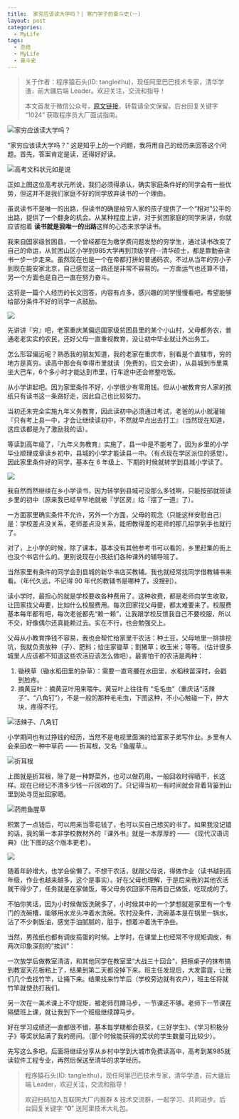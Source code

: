 ```yaml
---
title:  家穷应该读大学吗？| 寒门学子的奋斗史(一)
layout: post
categories:
  - MyLife
tags:
  - 总结
  - MyLife
  - 奋斗史
---
```


> 关于作者：程序猿石头(ID: tangleithu)，现任阿里巴巴技术专家，清华学渣，前大疆后端 Leader。欢迎关注，交流和指导！
>
> 本文首发于微信公众号，[原文链接](https://mp.weixin.qq.com/s?__biz=MzI3OTUzMzcwNw==&amp;mid=2247491926&amp;idx=1&amp;sn=e48b368a2b03dad489ee1a25aa79e454&amp;chksm=eb44e0b2dc3369a4c595971b122dbdbdc5feedff816976699cfbc69e662bfb6abb053b094d8c&token=652837686&lang=zh_CN#rd)，转载请全文保留。后台回复关键字 “1024” 获取程序员大厂面试指南。


![家穷应该读大学吗？](https://cdn.jsdelivr.net/gh/tl3shi/blog-resources/2021-2-27/1614436500903-image.png)

“家穷应该读大学吗？” 这是知乎上的一个问题，我将用自己的经历来回答这个问题。首先，答案肯定是读，还得好好读。

![高考文科状元如是说](https://cdn.jsdelivr.net/gh/tl3shi/blog-resources/2021-2-27/1614441497032-image.png)

正如上图这位高考状元所说，我们必须得承认，确实家庭条件好的同学会有一些优势，但这并不是我们家庭不好的同学放弃读书的一个理由。

虽说读书不是唯一的出路，但读书的确是给穷人家的孩子提供了一个“相对”公平的出路，提供了一个翻身的机会。从某种程度上讲，对于贫困家庭的同学来讲，你就应该抱着 **读书就是我唯一的出路**这样的心态来求学读书。

我来自国家级贫困县，一个曾经都在为缴学费问题发愁的穷学生，通过读书改变了自己的命运，从贫困山区小学到985大学再到顶级学府--清华硕士，都是靠勤奋读书一步一步走来。虽然现在也是一个在帝都打拼的普通码农，不过从当年的穷小子到现在能安家北京，自己感觉这一路还是非常不容易的。一方面运气也还算不错，另一个方面也是自己一直在努力奋斗。

这将是一篇个人经历的长文回答，内容有点多，感兴趣的同学慢慢看吧，希望能够给部分条件不好的同学一点鼓励。

![](https://cdn.jsdelivr.net/gh/tl3shi/blog-resources/2021-2-27/1614440145646-image.png)

先讲讲『穷』吧，老家重庆某偏远国家级贫困县里的某个小山村，父母都务农，普通老老实实的农民，还好父母一直重视教育，没让初中毕业就让外出务工。

怎么形容偏远呢？熟悉我的朋友知道，我的老家在重庆市，别看是个直辖市，穷的地方是真穷。读高中那会有幸得市里就读（免费的，后文会讲），从县城到市里乘坐大巴车，6个多小时才能达到市里，行车途中还会修整吃饭。

从小学讲起吧。因为家里条件不好，小学很少有零用钱。但从小被教育穷人家的孩纸只有读书这一条路好走，因此自己也比较努力。

当初还未完全实施九年义务教育，因此读初中必须通过考试，老爸的从小就灌输『只有考上县一中，才会让继续读初中，不然就早点出去打工』（当然现在知道，这应该都是为了激励我的话）。

等读到高年级了，『九年义务教育』实施了，县一中是不能考了，因为乡里的小学毕业顺理成章读乡初中，县城的小学才能读县一中。（有点现在学区派位的感觉）。因此家里条件好的同学，基本在 6 年级上、下期的时候就转学到县城小学读了。

![](https://cdn.jsdelivr.net/gh/tl3shi/blog-resources/2021-2-27/1614436975663-image.png)

我自然而然继续在乡小学读书，因为转学到县城可没那么多钱啊，只能按部就班读乡里的初中（原来我已经早早地就被『学区房』给『摆了一道』了）。

一方面家里确实条件不允许，另外一个方面，父母的观念（只能这样安慰自己）是：学校差点没关系，老师差点没关系，能把教得差的老师的那几招学到手也就行了。

对了，上小学的时候，除了课本，基本没有其他参考书可以看的，乡里赶集的街上也没个书店什么的。更别说现在小孩纸们各种课外的辅导班了。

当然家里有条件的同学会到县城的新华书店买教辅。我也就经常找同学借教辅书来看。（年代久远，不记得 90 年代的教辅书是哪种了，没搜到）。

读小学时，最担心的就是学校要收各种费用了。这种收费，都是老师向学生收取，让回家找父母要，比如什么校服费用。每次回家找父母要，都太难要来了。校服费基本每年都有吧，每次老爸都先“赖一赖”，让我跟学校反馈我自己不要校服，所以不交，好像偶尔还真能赖过去。实在不行，也会勉强交上。

父母从小教育挣钱不容易，我也会帮忙给家里干农活：种土豆，父母地里一排排挖坑，我就负责放种（子）、肥料；给庄家锄草；割猪草；收玉米；等等。（估计很多城里人应该都不知道这些农活应该怎么做吧）。最害怕干的农活是两种：

1. 锄秧草（锄水稻田里的杂草）：需要一直弯腰在水田里，水稻秧苗深时，会戳到脸疼。
2. 摘黄豆叶：摘黄豆叶用来喂牛。黄豆叶上往往有 “毛毛虫”（重庆话“活辣子”、“八角钉”），不是一般的那种毛毛虫，下图这种，不小心触碰一下，肿大块，疼得不行。

![活辣子、八角钉](https://cdn.jsdelivr.net/gh/tl3shi/blog-resources/2021-2-10/1612968643863-image.png)

小学期间也有过挣钱的经历，当然不是电视里面演的给富家子弟写作业。乡里有人会来回收一种中草药 —— 折耳根，又名『鱼腥草』。

![折耳根](https://cdn.jsdelivr.net/gh/tl3shi/blog-resources/2021-2-27/1614440438382-image.png)

上图就是折耳根，除了是一种野菜外，也可以做药用。一般回收时得晒干，长这样。现在已经记不清多少钱一斤回收的了。只记得当初一有时间就会背着背篓到山里到处寻觅扯回家晒。

![药用鱼腥草](https://cdn.jsdelivr.net/gh/tl3shi/blog-resources/2021-2-10/1612968692541-image.png)

积累了一点钱后，可以用来当零花钱了，也可以买自己想买的书了。如果我没记错的话，我的第一本非学校教材外的『课外书』就是一本厚厚的 —— 《现代汉语词典》（比下图的这个版本更老）。

![](https://cdn.jsdelivr.net/gh/tl3shi/blog-resources/2021-2-10/1612969351409-image.png)

随着年龄增大，也学会偷懒了。不想干农活，就跟父母说，得做作业（读书越到高年级，作业也越来越多，这个是事实）。好在父母也理解，于是后来我的其他农活就干得少了，任务就是在家做饭，等父母务农回家不用再自己做饭，吃现成的了。

不怕你笑话，因为小时候做饭洗碗多了，小时候其中的一个梦想就是家里有一个专门的洗碗槽，能够用水龙头冲着水洗碗。农村没条件，洗碗基本是在锅里一锅水，沾了不少剩饭油，感觉手油腻腻的，脏手，想着冲着洗干净些。

当然，男孩纸也都有调皮捣蛋的时候。上学时，在课堂上也经常不守规矩调皮，有两次印象深刻的“挨训”：

一次放学后做教室清洁，和其他同学在教室里“大战三十回合”，把擦桌子的抹布搞到教室天花板粘上了，结果到第二天都没掉下来。班主任发现后，大发雷霆，让我们几个去找竹竿，让捅下来。结果找来竹竿后（学校旁边就有农户），班主任将就竹竿就使劲打我们。

另一次在一美术课上不守规矩，被老师罚蹲马步，一节课还不够。老师下一节课在隔壁班上课，就让我到下一个班级继续蹲马步。

好在学习成绩还一直都很不错，基本每学期都会获奖，《三好学生》、《学习积极分子》等奖状贴满了我的房间。（那个时候能获得的奖状的学生数量可比较少）。

先写这么多吧，后面将继续分享从乡村中学到大城市免费读高中，高考到某985就读软件工程专业，再然后保送至清华的求学经历。




> 程序猿石头(ID: tangleithu)，现任阿里巴巴技术专家，清华学渣，前大疆后端 Leader，欢迎关注，交流和指导！
>
> 欢迎扫码加入互联网大厂内推群 & 技术交流群，一起学习、共同进步。后台回复关键字 “**0**” 送阿里技术大礼包。